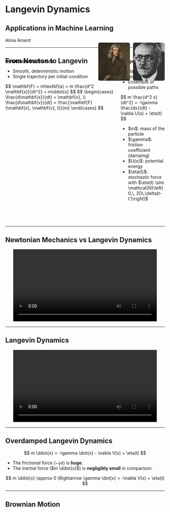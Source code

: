 # Langevin Dynamics

## Applications in Machine Learning

Alma Ament


---

## From Newton to Langevin


<section style="position: relative; top: -50px;">
  <!-- Portraits positioned in the top-right corner -->
  <div style="position: absolute; top: -50px; right: 0; display: flex; gap: 10px;">
    <img src="newton_portrait.jpg" alt="Isaac Newton" style="width: 100px; height: 120px; object-fit: cover; border-radius: 5px;">
    <img src="langevin_portrait.jpg" alt="Paul Langevin" style="width: 100px; height: 120px; object-fit: cover; border-radius: 5px;">
  </div>

  <!-- Content columns -->
  <div class="columns" style="margin-top: 30px;">
    <div class="column">
      <strong>Newtonian Mechanics</strong>
      <ul>
        <li>Smooth, deterministic motion</li>
        <li>Single trajectory per initial condition</li>
      </ul>
      $$
      \mathbf{F} = m\textbf{a} = m \frac{d^2 \mathbf{x}}{dt^2} = m\ddot{x}
      $$
      $$
      \begin{cases}
      \frac{d\mathbf{x}}{dt} = \mathbf{v}, \\
      \frac{d\mathbf{v}}{dt} = \frac{\mathbf{F}(\mathbf{x}, \mathbf{v}, t)}{m}
      \end{cases}
      $$
    </div>
    <div class="column">
      <strong>Langevin Dynamics</strong>
      <ul>
        <li>Random, jittery motion</li>
        <li>Ensemble of possible paths</li>
      </ul>
      $$
      m \frac{d^2 x}{dt^2} = -\gamma \frac{dx}{dt} - \nabla U(x) + \eta(t)
      $$
      <ul>
      <li>$m$: mass of the particle</li>
      <li>$\gamma$: friction coefficient (damping)</li>
      <li>$U(x)$: potential energy</li>
      <li>$\eta(t)$: stochastic force with $\eta(t) \sim \mathcal{N}\left(0,\, 2D\,\delta(t-t')\right)$</li>
      </ul>
    </div>
  </div>
</section>

---

## Newtonian Mechanics vs Langevin Dynamics

<div style="text-align: center;">
  <video controls width="90%" style="max-width: 100%; height: auto; outline: none; border: none;" onclick="this.blur();">
    <source src="combined_dynamics_1.mp4" type="video/mp4">
    Your browser does not support the video tag.
  </video>
</div>

---

## Langevin Dynamics

<div style="text-align: center;">
  <video controls width="90%" style="max-width: 100%; height: auto; outline: none; border: none;" onclick="this.blur();">
    <source src="combined_dynamics_2.mp4" type="video/mp4">
    Your browser does not support the video tag.
  </video>
</div>

---

## Overdamped Langevin Dynamics
$$ m \ddot{x} = -\gamma \dot{x} - \nabla V(x) + \eta(t) $$


*  The frictional force ($-\gamma \dot{x}$) is **huge**.
*   The inertial force ($m \ddot{x}$) is **negligibly small** in comparison.


$$ m \ddot{x} \approx 0 \Rightarrow \gamma \dot{x} = -\nabla V(x) + \eta(t) $$

---

## Brownian Motion
